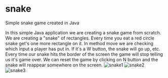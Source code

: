 # snake
Simple snake game created in Java

In this simple Java application we are creating a snake game from scratch.
We are creating a "snake" of rectangles. Every time you eat a red circle snake get's one more rectangle on it.
In method move we are checking which input a player has put in. If it's a W button, the snake will go up, etc.
Every time our snake hits the border of the screen the game will stop telling us it's game over.
We can reset the game by clicking on N button and the snake will reappear somewhere on the screen.
![snake1](https://github.com/dguncevic/snake/assets/132295836/a6ffc121-a192-4c79-a39f-ce3bd3e10e43)
![snake2](https://github.com/dguncevic/snake/assets/132295836/6f428ba6-b08d-4a19-8499-bbd7f14e006d)
![snake3](https://github.com/dguncevic/snake/assets/132295836/3e383c84-7bbd-4ef8-acf4-09591f8f2bb4)
